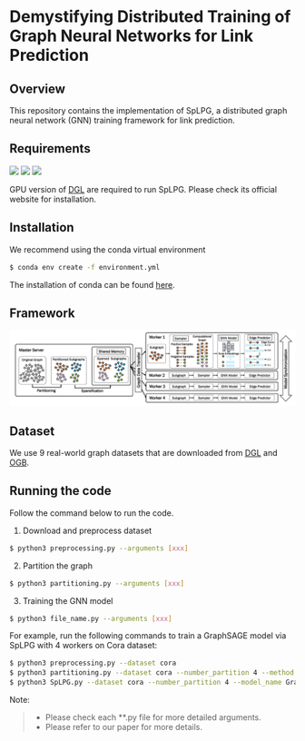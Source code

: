 # Demystifying Distributed Training of Graph Neural Networks for Link Prediction

## Overview

This repository contains the implementation of SpLPG, a distributed graph neural network (GNN) training framework for link prediction. 


## Requirements

<!--PyTorch v2.0.1-->
<!--DGL=1.1.0-->
<!--CUDA=11.8-->

[![](https://img.shields.io/badge/PyTorch-2.0.1-blueviolet)](https://pytorch.org/get-started/)
[![](https://img.shields.io/badge/DGL-1.1.0-blue)](https://www.dgl.ai/pages/start.html)
[![](https://img.shields.io/badge/CUDA-11.8-green)](https://developer.nvidia.com/cuda-11-8-0-download-archive)

GPU version of [DGL](https://www.dgl.ai/pages/start.html) are required to run SpLPG. Please check its official website for installation.

## Installation

We recommend using the conda virtual environment

```bash
$ conda env create -f environment.yml
```

The installation of conda can be found [here](https://docs.conda.io/projects/conda/en/latest/user-guide/install/index.html).

## Framework
![Image text](https://github.com/67526727412/SpLPG/blob/main/SpLPG.png)


## Dataset
We use 9 real-world graph datasets that are downloaded from [DGL](https://www.dgl.ai/) and [OGB](https://ogb.stanford.edu/).


## Running the code

Follow the command below to run the code.

1. Download and preprocess dataset 
```bash
$ python3 preprocessing.py --arguments [xxx]
```

2. Partition the graph
```bash
$ python3 partitioning.py --arguments [xxx]
```

3. Training the GNN model
```bash
$ python3 file_name.py --arguments [xxx]
```

For example, run the following commands to train a GraphSAGE model via SpLPG with 4 workers on Cora dataset:
```bash
$ python3 preprocessing.py --dataset cora
$ python3 partitioning.py --dataset cora --number_partition 4 --method SpLPG
$ python3 SpLPG.py --dataset cora --number_partition 4 --model_name GraphSAGE
```

Note:
> - Please check each **.py file for more detailed arguments.
> - Please refer to our paper for more details.  
